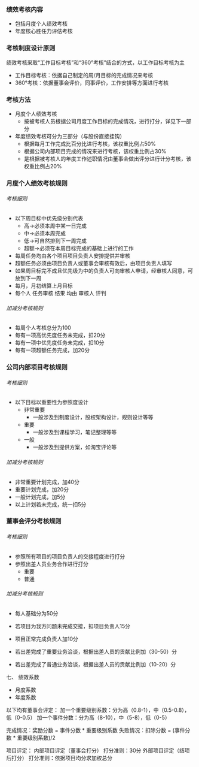 ### 绩效考核内容

- 包括月度个人绩效考核
- 年度核心胜任力评估考核





### 考核制度设计原则

绩效考核采取“工作目标考核”和“360°考核”结合的方式，以工作目标考核为主

- 工作目标考核：依据自己制定的周/月目标的完成情况来考核
- 360°考核：依据董事会评价，同事评价，工作安排等方面进行考核





### 考核方法

- 月度个人绩效考核
  - 按被考核人员根据公司月度工作目标的完成情况，进行打分，详见下一部分
- 年度绩效考核可分为三部分（与股份直接挂钩）
  - 根据每月工作完成比百分比进行考核，该权重比例占50%
  - 根据公司内部项目完成的情况来进行考核，该权重比例占30%
  - 是根据被考核人的年度工作述职情况由董事会做出评分进行计分考核，该权重比例占20%





### 月度个人绩效考核规则

###### 考核细则

- 以下周目标中优先级分别代表
  - 高->必须本周中某一日完成
  - 中->必须本周完成
  - 低->可自然排到下一周完成
  - 超额->必须在本周目标完成的基础上进行的工作
- 每周任务均由各个项目项目负责人安排提供并审核
- 超额任务必须由项目负责人或董事会审核有效后，由项目负责人填写
- 如果周目标完不成且优先级为中的负责人可向审核人申请，经审核人同意，可放到下一周
- 每月，月初结算上月目标
- 每个人 任务审核 结果 均由 审核人 评判 



###### 加减分考核规则

- 每周个人考核总分为100
- 每有一项高优先度任务未完成，扣20分
- 每有一项中优先度任务未完成，扣10分
- 每有一项超额任务完成，加20分





### 公司内部项目考核规则

###### 考核细则

- 以下目标以重要性为参照度设计
  - 非常重要
    - 一般涉及到制度设计，股权架构设计，规则设计等等
  - 重要
    - 一般涉及到课程学习，笔记整理等等
  - 一般
    - 一般涉及到提供方案，如淘宝评论等



###### 加减分考核规则

- 非常重要计划完成，加40分
- 重要计划完成，加20分
- 一般计划完成，加5分
- 以上计划若未完成，统一扣5分





### 董事会评分考核规则

###### 考核细则

- 参照所有项目的项目负责人的交接程度进行打分
- 参照出差人员业务合作进行打分
  - 重要
  - 普通



###### 加减分考核规则

- 每人基础分为50分

- 若项目为我方问题未完成交接，扣项目负责人15分
- 项目正常完成负责人加10分
- 若出差完成了重要业务洽谈，根据出差人员的贡献比例加（30-50）分
- 若出差完成了普通业务洽谈，根据出差人员的贡献比例加（10-20）分





七、 绩效系数

- 月度系数
- 年度系数





以下均有董事会评定：
加一个重要级别系数：分为高（0.8-1），中（0.5-0.8），低（0-0.5）
加一个事件分数：分为高（8-10），中（5-8），低（0-5）

完成情况：奖励分数 = 事件分数 * 重要级别系数
失败情况：扣除分数 = (事件分数 * 重要级别系数)/2

项目评定：
内部项目评定（董事会打分）
	打分准则：30分
外部项目评定（结项后打分）
	打分准则：依据项目均分求加权总分

